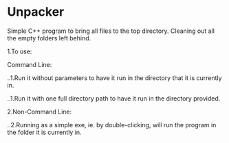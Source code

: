 # Unpacker
Simple C++ program to bring all files to the top directory. Cleaning out all the empty folders left behind.



1.To use:

Command Line:
	
..1.Run it without parameters to have it run in the directory that it is currently in.

..1.Run it with one full directory path to have it run in the directory provided.
	


2.Non-Command Line:
	
..2.Running as a simple exe, ie. by double-clicking, will run the program in the folder it is currently in.